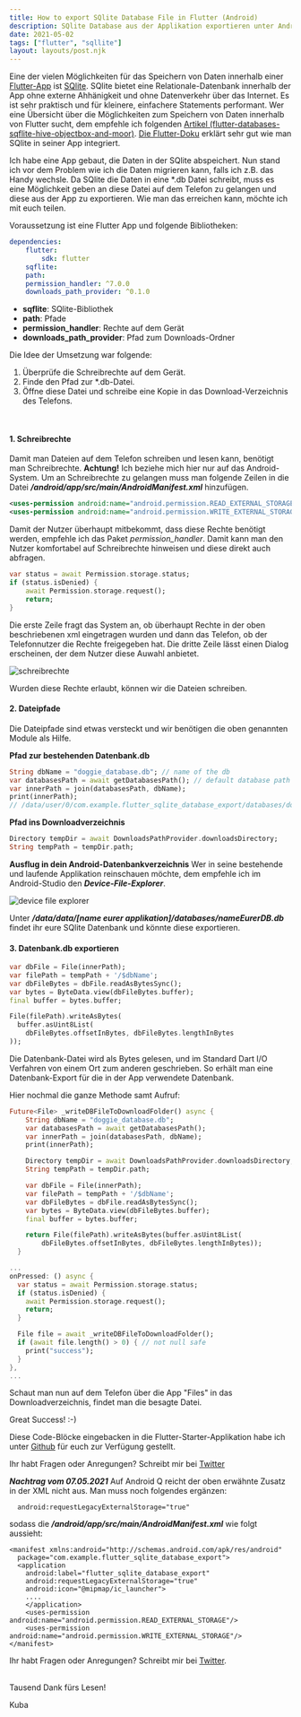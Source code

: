 ```yaml
---
title: How to export SQlite Database File in Flutter (Android)
description: SQlite Database aus der Applikation exportieren unter Android
date: 2021-05-02
tags: ["flutter", "sqllite"]
layout: layouts/post.njk
---
```


Eine der vielen Möglichkeiten für das Speichern von Daten innerhalb einer [Flutter-App](https://flutter.dev/) ist [SQlite](https://www.sqlite.org/index.html). SQlite bietet eine Relationale-Datenbank innerhalb der App ohne externe Ahhänigkeit und ohne Datenverkehr über das Internet. <!-- endOfPreview -->Es ist sehr praktisch und für kleinere, einfachere Statements performant. Wer eine Übersicht über die Möglichkeiten zum Speichern von Daten innerhalb von Flutter sucht, dem empfehle ich folgenden [Artikel (flutter-databases-sqflite-hive-objectbox-and-moor)](https://objectbox.io/flutter-databases-sqflite-hive-objectbox-and-moor/). [Die Flutter-Doku](https://flutter.dev/docs/cookbook/persistence/sqlite) erklärt sehr gut wie man SQlite in seiner App integriert.

Ich habe eine App gebaut, die Daten in der SQlite abspeichert. Nun stand ich vor dem Problem wie ich die Daten migrieren kann, falls ich z.B. das Handy wechsle. Da SQlite die Daten in eine \*.db Datei schreibt, muss es eine Möglichkeit geben an diese Datei auf dem Telefon zu gelangen und diese aus der App zu exportieren. Wie man das erreichen kann, möchte ich mit euch teilen.

Voraussetzung ist eine Flutter App und folgende Bibliotheken:

```yaml
dependencies:
    flutter:
        sdk: flutter
    sqflite:
    path:
    permission_handler: ^7.0.0
    downloads_path_provider: ^0.1.0
```

-   **sqflite**: SQlite-Bibliothek
-   **path**: Pfade
-   **permission_handler**: Rechte auf dem Gerät
-   **downloads_path_provider**: Pfad zum Downloads-Ordner

Die Idee der Umsetzung war folgende:

1. Überprüfe die Schreibrechte auf dem Gerät.
2. Finde den Pfad zur \*.db-Datei.
3. Öffne diese Datei und schreibe eine Kopie in das Download-Verzeichnis des Telefons.

<br/>

#### 1. Schreibrechte

Damit man Dateien auf dem Telefon schreiben und lesen kann, benötigt man Schreibrechte. **Achtung!** Ich beziehe mich hier nur auf das Android-System.
Um an Schreibrechte zu gelangen muss man folgende Zeilen in die Datei **_/android/app/src/main/AndroidManifest.xml_** hinzufügen.

```xml
<uses-permission android:name="android.permission.READ_EXTERNAL_STORAGE"/>
<uses-permission android:name="android.permission.WRITE_EXTERNAL_STORAGE"/>
```

Damit der Nutzer überhaupt mitbekommt, dass diese Rechte benötigt werden, empfehle ich das Paket _permission_handler_. Damit kann man den Nutzer komfortabel auf Schreibrechte hinweisen und diese direkt auch abfragen.

```dart
var status = await Permission.storage.status;
if (status.isDenied) {
    await Permission.storage.request();
    return;
}
```

Die erste Zeile fragt das System an, ob überhaupt Rechte in der oben beschriebenen xml eingetragen wurden und dann das Telefon, ob der Telefonnutzer die Rechte freigegeben hat. Die dritte Zeile lässt einen Dialog erscheinen, der dem Nutzer diese Auwahl anbietet.

![schreibrechte](/content/img/0521/right-granted.png "schreibrechte")

Wurden diese Rechte erlaubt, können wir die Dateien schreiben.

#### 2. Dateipfade

Die Dateipfade sind etwas versteckt und wir benötigen die oben genannten Module als Hilfe.

**Pfad zur bestehenden Datenbank.db**

```dart
String dbName = "doggie_database.db"; // name of the db
var databasesPath = await getDatabasesPath(); // default database path
var innerPath = join(databasesPath, dbName);
print(innerPath);
// /data/user/0/com.example.flutter_sqlite_database_export/databases/doggie_database.db
```

**Pfad ins Downloadverzeichnis**

```dart
Directory tempDir = await DownloadsPathProvider.downloadsDirectory;
String tempPath = tempDir.path;
```

**Ausflug in dein Android-Datenbankverzeichnis**
Wer in seine bestehende und laufende Applikation reinschauen möchte, dem empfehle ich im Android-Studio den **_Device-File-Explorer_**.

![device file explorer](/content/img/0521/file-explorer.png "device file explorer")

Unter **_/data/data/[name eurer applikation]/databases/nameEurerDB.db_** findet ihr eure SQlite Datenbank und könnte diese exportieren.

#### 3. Datenbank.db exportieren

```dart
var dbFile = File(innerPath);
var filePath = tempPath + '/$dbName';
var dbFileBytes = dbFile.readAsBytesSync();
var bytes = ByteData.view(dbFileBytes.buffer);
final buffer = bytes.buffer;

File(filePath).writeAsBytes(
  buffer.asUint8List(
    dbFileBytes.offsetInBytes, dbFileBytes.lengthInBytes
));
```

Die Datenbank-Datei wird als Bytes gelesen, und im Standard Dart I/O Verfahren von einem Ort zum anderen geschrieben. So erhält man eine Datenbank-Export für die in der App verwendete Datenbank.

Hier nochmal die ganze Methode samt Aufruf:

```dart
Future<File> _writeDBFileToDownloadFolder() async {
    String dbName = "doggie_database.db";
    var databasesPath = await getDatabasesPath();
    var innerPath = join(databasesPath, dbName);
    print(innerPath);

    Directory tempDir = await DownloadsPathProvider.downloadsDirectory;
    String tempPath = tempDir.path;

    var dbFile = File(innerPath);
    var filePath = tempPath + '/$dbName';
    var dbFileBytes = dbFile.readAsBytesSync();
    var bytes = ByteData.view(dbFileBytes.buffer);
    final buffer = bytes.buffer;

    return File(filePath).writeAsBytes(buffer.asUint8List(
        dbFileBytes.offsetInBytes, dbFileBytes.lengthInBytes));
  }

...
onPressed: () async {
  var status = await Permission.storage.status;
  if (status.isDenied) {
    await Permission.storage.request();
    return;
  }

  File file = await _writeDBFileToDownloadFolder();
  if (await file.length() > 0) { // not null safe
    print("success");
  }
},
...

```

Schaut man nun auf dem Telefon über die App "Files" in das Downloadverzeichnis, findet man die besagte Datei.

Great Success! :-)

Diese Code-Blöcke eingebacken in die Flutter-Starter-Applikation habe ich unter [Github](https://github.com/derKuba/flutter-sqlite-database-export) für euch zur Verfügung gestellt.

Ihr habt Fragen oder Anregungen? Schreibt mir bei [Twitter](https://twitter.com/der_kuba)

**_Nachtrag vom 07.05.2021_**
Auf Android Q reicht der oben erwähnte Zusatz in der XML nicht aus. Man muss noch folgendes ergänzen:

```
  android:requestLegacyExternalStorage="true"
```

sodass die **_/android/app/src/main/AndroidManifest.xml_** wie folgt aussieht:

```
<manifest xmlns:android="http://schemas.android.com/apk/res/android"
  package="com.example.flutter_sqlite_database_export">
  <application
    android:label="flutter_sqlite_database_export"
    android:requestLegacyExternalStorage="true"
    android:icon="@mipmap/ic_launcher">
    ....
    </application>
    <uses-permission android:name="android.permission.READ_EXTERNAL_STORAGE"/>
    <uses-permission android:name="android.permission.WRITE_EXTERNAL_STORAGE"/>
</manifest>
```

Ihr habt Fragen oder Anregungen? Schreibt mir bei [Twitter](https://twitter.com/der_kuba).

\
Tausend Dank fürs Lesen!

Kuba
